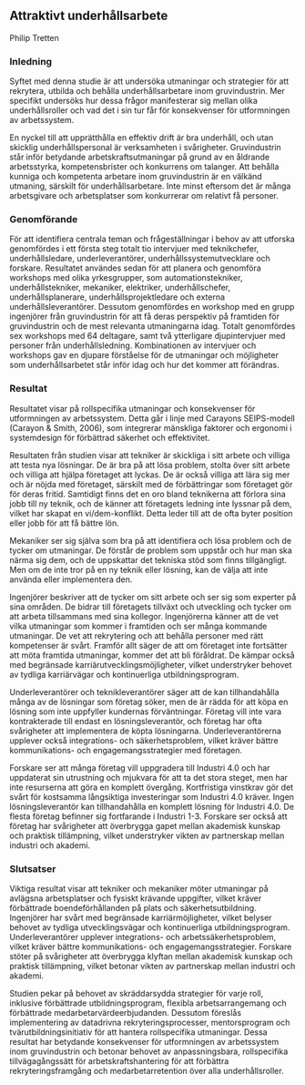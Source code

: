 ## Attraktivt underhållsarbete

Philip Tretten

### Inledning 

Syftet med denna studie är att undersöka utmaningar och strategier för
att rekrytera, utbilda och behålla underhållsarbetare inom
gruvindustrin. Mer specifikt undersöks hur dessa frågor manifesterar sig
mellan olika underhållsroller och vad det i sin tur får för konsekvenser
för utformningen av arbetssystem.

En nyckel till att upprätthålla en effektiv drift är bra underhåll, och
utan skicklig underhållspersonal är verksamheten i svårigheter.
Gruvindustrin står inför betydande arbetskraftsutmaningar på grund av en
åldrande arbetsstyrka, kompetensbrister och konkurrens om talanger. Att
behålla kunniga och kompetenta arbetare inom gruvindustrin är en välkänd
utmaning, särskilt för underhållsarbetare. Inte minst eftersom det är
många arbetsgivare och arbetsplatser som konkurrerar om relativt få
personer.

### Genomförande

För att identifiera centrala teman och frågeställningar i behov av att
utforska genomfördes i ett första steg totalt tio intervjuer med
teknikchefer, underhållsledare, underleverantörer,
underhållssystemutvecklare och forskare. Resultatet användes sedan för
att planera och genomföra workshops med olika yrkesgrupper, som
automationstekniker, underhållstekniker, mekaniker, elektriker,
underhållschefer, underhållsplanerare, underhållsprojektledare och
externa underhållsleverantörer. Dessutom genomfördes en workshop med en
grupp ingenjörer från gruvindustrin för att få deras perspektiv på
framtiden för gruvindustrin och de mest relevanta utmaningarna idag.
Totalt genomfördes sex workshops med 64 deltagare, samt två ytterligare
djupintervjuer med personer från underhållsledning. Kombinationen av
intervjuer och workshops gav en djupare förståelse för de utmaningar och
möjligheter som underhållsarbetet står inför idag och hur det kommer att
förändras.

### Resultat

Resultatet visar på rollspecifika utmaningar och konsekvenser för
utformningen av arbetssystem. Detta går i linje med Carayons
SEIPS-modell (Carayon & Smith, 2006), som integrerar mänskliga faktorer
och ergonomi i systemdesign för förbättrad säkerhet och effektivitet.

Resultaten från studien visar att tekniker är skickliga i sitt arbete
och villiga att testa nya lösningar. De är bra på att lösa problem,
stolta över sitt arbete och villiga att hjälpa företaget att lyckas. De
är också villiga att lära sig mer och är nöjda med företaget, särskilt
med de förbättringar som företaget gör för deras fritid. Samtidigt finns
det en oro bland teknikerna att förlora sina jobb till ny teknik, och de
känner att företagets ledning inte lyssnar på dem, vilket har skapat en
vi/dem-konflikt. Detta leder till att de ofta byter position eller jobb
för att få bättre lön.

Mekaniker ser sig själva som bra på att identifiera och lösa problem och
de tycker om utmaningar. De förstår de problem som uppstår och hur man
ska närma sig dem, och de uppskattar det tekniska stöd som finns
tillgängligt. Men om de inte tror på en ny teknik eller lösning, kan de
välja att inte använda eller implementera den.

Ingenjörer beskriver att de tycker om sitt arbete och ser sig som
experter på sina områden. De bidrar till företagets tillväxt och
utveckling och tycker om att arbeta tillsammans med sina kollegor.
Ingenjörerna känner att de vet vilka utmaningar som kommer i framtiden
och ser många kommande utmaningar. De vet att rekrytering och att
behålla personer med rätt kompetenser är svårt. Framför allt säger de
att om företaget inte fortsätter att möta framtida utmaningar, kommer
det att bli föråldrat. De kämpar också med begränsade
karriärutvecklingsmöjligheter, vilket understryker behovet av tydliga
karriärvägar och kontinuerliga utbildningsprogram.

Underleverantörer och teknikleverantörer säger att de kan tillhandahålla
många av de lösningar som företag söker, men de är rädda för att köpa en
lösning som inte uppfyller kundernas förväntningar. Företag vill inte
vara kontrakterade till endast en lösningsleverantör, och företag har
ofta svårigheter att implementera de köpta lösningarna.
Underleverantörerna upplever också integrations- och säkerhetsproblem,
vilket kräver bättre kommunikations- och engagemangsstrategier med
företagen.

Forskare ser att många företag vill uppgradera till Industri 4.0 och har
uppdaterat sin utrustning och mjukvara för att ta det stora steget, men
har inte resurserna att göra en komplett övergång. Kortfristiga
vinstkrav gör det svårt för kostsamma långsiktiga investeringar som
Industri 4.0 kräver. Ingen lösningsleverantör kan tillhandahålla en
komplett lösning för Industri 4.0. De flesta företag befinner sig
fortfarande i Industri 1-3. Forskare ser också att företag har
svårigheter att överbrygga gapet mellan akademisk kunskap och praktisk
tillämpning, vilket understryker vikten av partnerskap mellan industri
och akademi.

### Slutsatser 

Viktiga resultat visar att tekniker och mekaniker möter utmaningar på
avlägsna arbetsplatser och fysiskt krävande uppgifter, vilket kräver
förbättrade boendeförhållanden på plats och säkerhetsutbildning.
Ingenjörer har svårt med begränsade karriärmöjligheter, vilket belyser
behovet av tydliga utvecklingsvägar och kontinuerliga
utbildningsprogram. Underleverantörer upplever integrations- och
arbetssäkerhetsproblem, vilket kräver bättre kommunikations- och
engagemangsstrategier. Forskare stöter på svårigheter att överbrygga
klyftan mellan akademisk kunskap och praktisk tillämpning, vilket
betonar vikten av partnerskap mellan industri och akademi.

Studien pekar på behovet av skräddarsydda strategier för varje roll,
inklusive förbättrade utbildningsprogram, flexibla arbetsarrangemang och
förbättrade medarbetarvärdeerbjudanden. Dessutom föreslås implementering
av datadrivna rekryteringsprocesser, mentorsprogram och
tvärutbildningsinitiativ för att hantera rollspecifika utmaningar. Dessa
resultat har betydande konsekvenser för utformningen av arbetssystem
inom gruvindustrin och betonar behovet av anpassningsbara, rollspecifika
tillvägagångssätt för arbetskraftshantering för att förbättra
rekryteringsframgång och medarbetarretention över alla underhållsroller.

